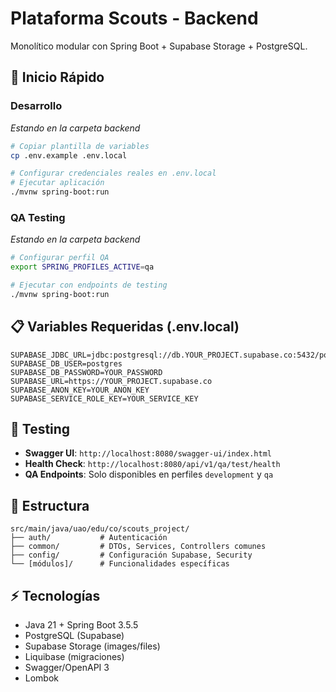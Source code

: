 # Plataforma Scouts - Backend

Monolítico modular con Spring Boot + Supabase Storage + PostgreSQL.

## 🚀 **Inicio Rápido**

### **Desarrollo**
*Estando en la carpeta backend*
```bash
# Copiar plantilla de variables
cp .env.example .env.local

# Configurar credenciales reales en .env.local
# Ejecutar aplicación
./mvnw spring-boot:run
```

### **QA Testing**
*Estando en la carpeta backend*
```bash
# Configurar perfil QA
export SPRING_PROFILES_ACTIVE=qa

# Ejecutar con endpoints de testing
./mvnw spring-boot:run
```

## 📋 **Variables Requeridas (.env.local)**
```env
SUPABASE_JDBC_URL=jdbc:postgresql://db.YOUR_PROJECT.supabase.co:5432/postgres
SUPABASE_DB_USER=postgres
SUPABASE_DB_PASSWORD=YOUR_PASSWORD
SUPABASE_URL=https://YOUR_PROJECT.supabase.co
SUPABASE_ANON_KEY=YOUR_ANON_KEY
SUPABASE_SERVICE_ROLE_KEY=YOUR_SERVICE_KEY
```

## 🧪 **Testing**
- **Swagger UI**: `http://localhost:8080/swagger-ui/index.html`
- **Health Check**: `http://localhost:8080/api/v1/qa/test/health`
- **QA Endpoints**: Solo disponibles en perfiles `development` y `qa`

## 📁 **Estructura**
```
src/main/java/uao/edu/co/scouts_project/
├── auth/           # Autenticación
├── common/         # DTOs, Services, Controllers comunes
├── config/         # Configuración Supabase, Security
└── [módulos]/      # Funcionalidades específicas
```

## ⚡ **Tecnologías**
- Java 21 + Spring Boot 3.5.5
- PostgreSQL (Supabase)
- Supabase Storage (images/files)
- Liquibase (migraciones)
- Swagger/OpenAPI 3
- Lombok
